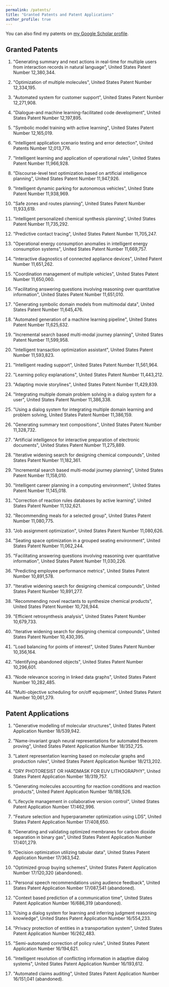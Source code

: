 ```yaml
---
permalink: /patents/
title: "Granted Patents and Patent Applications"
author_profile: true
---
```

You can also find my patents on [my Google Scholar profile](https://scholar.google.com/citations?user=2KN9ivEAAAAJ&hl).

## Granted Patents

1. "Generating summary and next actions in real-time for multiple users from interaction records in natural language", United States Patent Number 12,380,344. 

1. "Optimization of multiple molecules", United States Patent Number 12,334,195. 

1. "Automated system for customer support", United States Patent Number 12,271,908. 

1. "Dialogue-and machine learning-facilitated code development", United States Patent Number 12,197,895. 

1. "Symbolic model training with active learning", United States Patent Number 12,165,019.

1. "Intelligent application scenario testing and error detection",  United Patents Number 12,013,776.

1. "Intelligent learning and application of operational rules", United States Patent Number 11,966,928. 

1. "Discourse-level text optimization based on artificial intelligence planning",  United States Patent Number 11,947,926. 

1. "Intelligent dynamic parking for autonomous vehicles", United State Patent Number 11,938,969. 

1. "Safe zones and routes planning", United States Patent Number 11,933,619.

1. "Intelligent personalized chemical synthesis planning", United States Patent Number 11,735,292.

1. "Predictive contact tracing", United States Patent Number 11,705,247.

1. "Operational energy consumption anomalies in intelligent energy consumption systems", United States Patent Number 11,669,757.

1. "Interactive diagnostics of connected appliance devices", United Patent Number 11,651,262. 

1. "Coordination management of multiple vehicles", United States Patent Number 11,650,060. 

1. "Facilitating answering questions involving reasoning over quantitative information", United States Patent Number 11,651,010.

1. "Generating symbolic domain models from multimodal data", United States Patent Number 11,645,476. 

1. "Automated generation of a machine learning pipeline",  United States Patent Number 11,625,632. 

1. "Incremental search based multi-modal journey planning", United States Patent Number 11,599,958.

1. "Intelligent transaction optimization assistant", United States Patent Number 11,593,823.

1. "Intelligent reading support", United States Patent Number 11,561,964.

1. "Learning policy explanations", United States Patent Number 11,443,212. 

1. "Adapting movie storylines", United States Patent Number 11,429,839. 

1. "Integrating multiple domain problem solving in a dialog system for a user", United States Patent Number 11,386,338. 

1. "Using a dialog system for integrating multiple domain learning and problem solving, United States Patent Number 11,386,159. 

1. "Generating summary text compositions", United States Patent Number 11,328,732. 

1. "Artificial intelligence for interactive preparation of electronic documents", United States Patent Number 11,275,889. 

1. "Iterative widening search for designing chemical compounds",  United States Patent Number 11,182,361. 

1. "Incremental search based multi-modal journey planning",  United States Patent Number 11,158,010. 

1. "Intelligent career planning in a computing environment", United States Patent Number 11,145,018. 

1. "Correction of reaction rules databases by active learning", United States Patent Number 11,132,621. 

1. "Recommending meals for a selected group", United States Patent Number 11,080,775. 

1. "Job assignment optimization", United States Patent Number 11,080,626. 

1. "Seating space optimization in a grouped seating environment", United States Patent Number 11,062,244.

1. "Facilitating answering questions involving reasoning over quantitative information", United States Patent Number 11,030,226. 

1. "Predicting employee performance metrics", United States Patent Number 10,891,578. 

1. "Iterative widening search for designing chemical compounds", United States Patent Number 10,891,277. 

1. "Recommending novel reactants to synthesize chemical products", United States Patent Number 10,726,944. 

1. "Efficient retrosynthesis analysis", United States Patent Number 10,679,733. 

1. "Iterative widening search for designing chemical compounds", United States Patent Number 10,430,395. 

1. "Load balancing for points of interest", United States Patent Number 10,356,164. 

1. "Identifying abandoned objects", United States Patent Number 10,296,601. 

1. "Node relevance scoring in linked data graphs", United States Patent Number 10,282,485. 

1. "Multi-objective scheduling for on/off equipment", United States Patent Number 10,061,279. 


## Patent Applications

1. "Generative modelling of molecular structures", United States Patent Application Number 18/539,942. 

1. "Name-invariant graph neural representations for automated theorem proving", United States Patent Application Number 18/352,725.

1. "Latent representation learning based on molecular graphs and production rules", United States Patent Application Number 18/213,202. 

1. "DRY PHOTORESIST OR HARDMASK FOR EUV LITHOGRAPHY", United States Patent Application Number 18/319,757.

1. "Generating molecules accounting for reaction conditions and reaction products", United Patent Application Number 18/188,526. 

1. "Lifecycle management in collaborative version control",  United States Patent Application Number 17/462,996. 

1. "Feature selection and hyperparameter optimization using LDS", United States Patent Application Number 17/408,650. 

1. "Generating and validating optimized membranes for carbon dioxide separation in binary gas", United States Patent Application Number 17/401,279.

1. "Decision optimization utilizing tabular data", United States Patent Application Number 17/363,542.

1. "Optimized group buying schemes", United States Patent Application Number 17/120,320 (abandoned).

1. "Personal speech recommendations using audience feedback", United States Patent Application Number 17/087,541 (abandoned).

1. "Context based prediction of a communication time", United States Patent Application Number 16/686,319 (abandoned).

1. "Using a dialog system for learning and inferring judgment reasoning knowledge", United States Patent Application Number 16/554,233.

1. "Privacy protection of entities in a transportation system",  United States Patent Application Number 16/262,483.

1. "Semi-automated correction of policy rules", United States Patent Application Number 16/194,621. 

1. "Intelligent resolution of conflicting information in adaptive dialog systems",  United States Patent Application Number 16/193,612. 

1. "Automated claims auditing", United States Patent Application Number 16/151,041 (abandoned).
